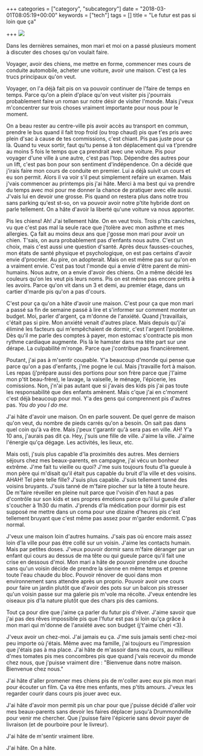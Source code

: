 +++
categories = ["category", "subcategory"]
date = "2018-03-01T08:05:19+00:00"
keywords = ["tech"]
tags = []
title = "Le futur est pas si loin que ça"

+++
![](/uploads/2018/03/01/depositphotos_37392467-stock-photo-alone-small-house-at-the.jpg)

Dans les dernières semaines, mon mari et moi on a passé plusieurs moment à discuter des choses qu'on voulait faire.

Voyager, avoir des chiens, me mettre en forme, commencer mes cours de conduite automobile, acheter une voiture, avoir une maison. C'est ça les trucs principaux qu'on veut.

Voyager, on l'a déjà fait pis on va pouvoir continuer de l'faire de temps en temps. Parce qu'on a plein d'place qu'on veut visiter pis j'pourrais probablement faire un roman sur notre désir de visiter l'monde. Mais j'veux m'concentrer sur trois choses vraiment importante pour nous pour le moment.

On a beau rester au centre-ville pis avoir accès au transport en commun, prendre le bus quand il fait trop froid (ou trop chaud) pis que t'es pris avec plein d'sac à cause de tes commissions, c'est chiant. Pis pas juste pour ça là. Quand tu veux sortir, faut qu'tu pense à ton déplacement qui va t'prendre au moins 5 fois le temps que ça prendrait avec une voiture. Pis pour voyager d'une ville à une autre, c'est pas l'top. Dépendre des autres pour un lift, c'est pas bon pour son sentiment d'indépendence. On a décidé que j'irais faire mon cours de conduite en premier. Lui a déjà suivit un cours et eu son permit. Alors il va voir s'il peut simplement refaire un examen. Mais j'vais commencer au printemps pis j'ai hâte. Merci à ma best qui va prendre du temps avec moi pour me donner la chance de pratiquer avec elle aussi. J'vais lui en devoir une grosse. Pis quand on restera plus dans notre trou sans parking qu'est st-so, on va pouvoir avoir notre p'tite hybride dont on parle tellement. On a hâte d'avoir la liberté qu'une voiture va nous apporter.

Pis les chiens! Ah! J'ai tellement hâte. On en veut trois. Trois p'tits caniches, vu que c'est pas mal  la seule race que j'tolère avec mon asthme et mes allergies. Ça fait au moins deux ans que j'gosse mon mari pour avoir un chien. T'sais, on aura probablement pas d'enfants nous autre. C'est un choix, mais c'est aussi une question d'santé. Après deux fausses-couches, mon états de santé physique et psychologique, on est pas certains d'avoir envie d'procréer. Au pire, on adopterait. Mais on est même pas sur qu'on en a vraiment envie. C'est pas tout l'monde qui a envie d'être parent de mini-humains. Nous autre, on a envie d'avoir des chiens. On a même décidé les couleurs qu'on les veut pis leurs noms. Pis on est même pas encore prêts à les avoirs. Parce qu'on vit dans un 3 et demi, au premier étage, dans un cartier d'marde pis qu'on a pas d'cours.

C'est pour ça qu'on a hâte d'avoir une maison. C'est pour ça que mon mari a passé sa fin de semaine passé à lire et s'informer sur comment monter un budget. Moi, parler d'argent, ça m'donne de l'anxiété. Quand j'travaillais, c'était pas si pire. Mon anxiété venait d'autres place. Mais depuis qu'j'ai éliminé les facteurs qui m'empêchaient de dormir, c'est l'argent l'problème. Dès qu'il me parle des comptes à payer, mon estomac s'contracte pis mon rythme cardiaque augmente. Pis là le hamster dans ma tête part sur une dérape. La culpabilité m'ronge. Parce que j'contribue pas financièrement.

Poutant, j'ai pas à m'sentir coupable. Y'a beaucoup d'monde qui pense que parce qu'on a pas d'enfants, j'me pogne le cul. Mais j'travaille fort à maison. Les repas (j'prépare aussi des portions pour son frère parce que j'l'aime mon p'tit beau-frère), le lavage, la vaiselle, le ménage, l'épicerie, les comissions. Non, j'n'ai pas autant que si j'avais des kids pis j'ai pas toute les responsabilité que des enfants amènent. Mais c'que j'ai en c'moment c'est déjà beaucoup pour moi. Y'a des gens qui comprennent pis d'autres pas. _You do you I do me._

J'ai hâte d'avoir une maison. On en parle souvent. De quel genre de maison qu'on veut, du nombre de pieds carrés qu'on a besoin. On sait pas dans quel coin qu'à va être. Mais j'peux t'garantir qu'à sera pas en ville. AH! Y'a 10 ans, j'aurais pas dit ça. Hey, j'suis une fille de ville. J'aime la ville. J'aime l'énergie qu'ça dégage. Les activités, les lieux, etc.

Mais osti, j'suis plus capable d'la proximités des autres. Mes derniers séjours chez mes beaux-parents, en campagne, j'ai vécu un bonheur extrême. J'me fait tu vieille ou quoi? J'me suis toujours foutu d'la gueule à mon père qui m'disait qu'il était pus capable du bruit d'la ville et des voisins. AHAH! Tel père telle fille? J'suis plus capable. J'suis tellement tanné des voisins bruyants. J'suis tanné de m'faire piocher sur la tête à toute heure. De m'faire réveiller en pleine nuit parce que l'voisin d'en haut a pas d'contrôle sur son kids et ses propres émotions parce qu'il lui gueule d'aller s'coucher à 1h30 du matin. J'prends d'la médication pour dormir pis est supposé me mettre dans un coma pour une dizaine d'heures pis c'est tellement bruyant que c'est même pas assez pour m'garder endormit. C'pas normal.

J'veux une maison loin d'autres humains. J'sais pas où encore mais assez loin d'la ville pour pas être collé sur un voisin. J'aime les contacts humain. Mais par petites doses. J'veux pouvoir dormir sans m'faire déranger par un enfant qui cours au dessus de ma tête ou qui gueule parce qu'il fait une crise en dessous d'moi. Mon mari a hâte de pouvoir prendre une douche sans qu'un voisin décide de prendre la sienne en même temps et prenne toute l'eau chaude du bloc. Pouvoir rénover de quoi dans mon environnement sans attendre après un proprio. Pouvoir avoir une cours pour faire un jardin plutôt que d'avoir des pots sur un balcon pis stresser qu'un voisin passe sur ma galerie pis m'vole ma récolte. J'veux entendre les oiseaux pis d'la nature plutôt que des chars pis des camions.

Tout ça pour dire que j'aime ça parler du futur pis d'rêver. J'aime savoir que j'ai pas des rêves impossible pis que l'futur est pas si loin qu'ça grâce à mon mari qui m'donne de l'anxiété avec son budget (j't'aime chéri <3).

J'veux avoir un chez-moi. J'ai jamais eu ça. J'me suis jamais senti chez-moi peu importe où j'étais. Même avec ma famille, j'ai toujours eu l'impression que j'étais pas à ma place. J'ai hâte de m'assoir dans ma cours, au millieux d'mes tomates pis mes concombres pis que quand j'vais recevoir du monde chez nous, que j'puisse vraiment dire : "Bienvenue dans notre maison. Bienvenue chez nous."

J'ai hâte d'aller promener mes chiens pis de m'coller avec eux pis mon mari pour écouter un film. Ça va être mes enfants, mes p'tits amours. J'veux les regarder courir dans cours pis jouer avec eux.

J'ai hâte d'avoir mon permit pis un char pour que j'puisse décidé d'aller voir mes beaux-parents sans devoir les faires déplacer jusqu'à Drummondville pour venir me chercher. Que j'puisse faire l'épicerie sans devoir payer de livraison (et de pourboire pour le livreur).

J'ai hâte de m'sentir vraiment libre.

J'ai hâte. On a hâte.